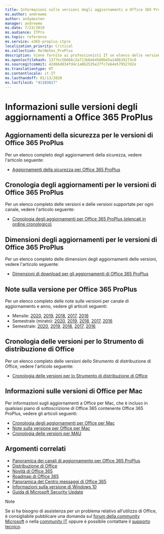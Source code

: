 ```yaml
---
title: Informazioni sulle versioni degli aggiornamenti a Office 365 ProPlus
ms.author: andrewmo
author: andymosten
manager: andrewmo
ms.date: 7/23/2019
ms.audience: ITPro
ms.topic: reference
ms.service: o365-proplus-itpro
localization_priority: Critical
ms.collection: RelNotes_ProPlus
description: Viene fornito ai professionisti IT un elenco delle versioni più recenti per Office 365 ProPlus per ciascun canale di aggiornamenti e collegamenti alle note sulle versioni e alla cronologia degli aggiornamenti
ms.openlocfilehash: 1377ec56666c3a713b8e64500b45a140b19273c0
ms.sourcegitcommit: 42d66d834fd4c1a062535e27fc7eb4e579527d2e
ms.translationtype: HT
ms.contentlocale: it-IT
ms.lasthandoff: 01/13/2020
ms.locfileid: "41103817"
---
```

# <a name="release-information-for-updates-to-office-365-proplus"></a>Informazioni sulle versioni degli aggiornamenti a Office 365 ProPlus


## <a name="security-updates-for-office-365-proplus-releases"></a>Aggiornamenti della sicurezza per le versioni di Office 365 ProPlus

Per un elenco completo degli aggiornamenti della sicurezza, vedere l'articolo seguente:
 - [Aggiornamenti della sicurezza per Office 365 ProPlus](office365-proplus-security-updates.md)


## <a name="update-history-for-office-365-proplus-releases"></a>Cronologia degli aggiornamenti per le versioni di Office 365 ProPlus

Per un elenco completo delle versioni e delle versioni supportate per ogni canale, vedere l'articolo seguente:
 - [Cronologia degli aggiornamenti per Office 365 ProPlus (elencati in ordine cronologico)](update-history-office365-proplus-by-date.md)


 ## <a name="update-sizes-for-office-365-proplus-releases"></a>Dimensioni degli aggiornamenti per le versioni di Office 365 ProPlus

Per un elenco completo delle dimensioni degli aggiornamenti delle versioni, vedere l'articolo seguente:
 - [Dimensioni di download per gli aggiornamenti di Office 365 ProPlus](download-sizes-office365-proplus-updates.md)

## <a name="release-notes-for-office-365-proplus-releases"></a>Note sulla versione per Office 365 ProPlus

Per un elenco completo delle note sulle versioni per canale di aggiornamento e anno, vedere gli articoli seguenti:
 - Mensile: [2020](monthly-channel-2020.md), [2019](monthly-channel-2019.md), [2018](monthly-channel-2018.md), [2017](monthly-channel-2017.md), [2016](monthly-channel-2016.md)
 - Semestrale (mirato): [2020](semi-annual-channel-targeted-2020.md), [2019](semi-annual-channel-targeted-2019.md), [2018](semi-annual-channel-targeted-2018.md), [2017](semi-annual-channel-targeted-2017.md), [2016](semi-annual-channel-targeted-2016.md)
 - Semestrale: [2020](semi-annual-channel-2020.md), [2019](semi-annual-channel-2019.md), [2018](semi-annual-channel-2018.md), [2017](semi-annual-channel-2017.md), [2016](semi-annual-channel-2016.md)

 ## <a name="release-history-for-office-deployment-tool"></a>Cronologia delle versioni per lo Strumento di distribuzione di Office
 Per un elenco completo delle versioni dello Strumento di distribuzione di Office, vedere l'articolo seguente:
 - [Cronologia delle versioni per lo Strumento di distribuzione di Office](ODT-release-history.md)

## <a name="office-for-mac-release-information"></a>Informazioni sulle versioni di Office per Mac

Per informazioni sugli aggiornamenti a Office per Mac, che è incluso in qualsiasi piano di sottoscrizione di Office 365 contenente Office 365 ProPlus, vedere gli articoli seguenti:
 - [Cronologia degli aggiornamenti per Office per Mac](update-history-office-for-mac.md)
 - [Note sulla versione per Office per Mac](release-notes-office-for-mac.md)
 - [Cronologia delle versioni per MAU](release-history-microsoft-autoupdate.md)


## <a name="related-topics"></a>Argomenti correlati

- [Panoramica dei canali di aggiornamento per Office 365 ProPlus](https://docs.microsoft.com/deployoffice/overview-of-update-channels-for-office-365-proplus)
- [Distribuzione di Office](https://docs.microsoft.com/deployoffice/)
- [Novità di Office 365](https://support.office.com/article/95c8d81d-08ba-42c1-914f-bca4603e1426)
- [Roadmap di Office 365](https://products.office.com/business/office-365-roadmap)
- [Panoramica del Centro messaggi di Office 365](https://support.office.com/article/38fb3333-bfcc-4340-a37b-deda509c2093)
- [Informazioni sulla versione di Windows 10](https://www.microsoft.com/itpro/windows-10/release-information)
- [Guida di Microsoft Security Update](https://portal.msrc.microsoft.com/)

> [!NOTE]
> Se si ha bisogno di assistenza per un problema relativo all'utilizzo di Office, è consigliabile pubblicare una domanda sul [forum della community Microsoft](https://answers.microsoft.com/) o nella [community IT](https://techcommunity.microsoft.com/) oppure è possibile contattare il [supporto tecnico](https://support.microsoft.com/contactus).
